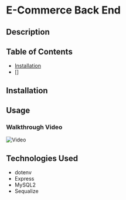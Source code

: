 # E-Commerce Back End

## Description

## Table of Contents
* [Installation](#installation)
* []

## Installation

## Usage

### Walkthrough Video
![Video]()

## Technologies Used
* dotenv
* Express
* MySQL2
* Sequalize
